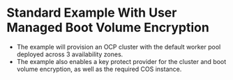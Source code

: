 # Standard Example With User Managed Boot Volume Encryption

 - The example will provision an OCP cluster with the default worker pool deployed across 3 availability zones. 
 - The example also enables a key protect provider for the cluster and boot volume encryption, as well as the required COS instance.
